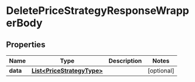 

# DeletePriceStrategyResponseWrapperBody


## Properties

Name | Type | Description | Notes
------------ | ------------- | ------------- | -------------
**data** | [**List&lt;PriceStrategyType&gt;**](PriceStrategyType.md) |  |  [optional]



